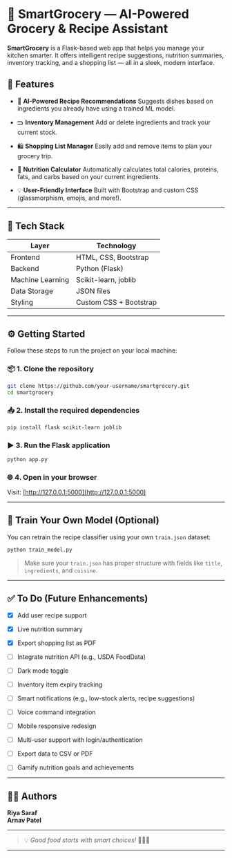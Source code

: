 # 🥦 SmartGrocery — AI-Powered Grocery & Recipe Assistant

**SmartGrocery** is a Flask-based web app that helps you manage your kitchen smarter. It offers intelligent recipe suggestions, nutrition summaries, inventory tracking, and a shopping list — all in a sleek, modern interface.

## 🔧 Features

* 🧠 **AI-Powered Recipe Recommendations**
  Suggests dishes based on ingredients you already have using a trained ML model.

* 🮺 **Inventory Management**
  Add or delete ingredients and track your current stock.

* 🛍️ **Shopping List Manager**
  Easily add and remove items to plan your grocery trip.

* 🍎 **Nutrition Calculator**
  Automatically calculates total calories, proteins, fats, and carbs based on your current ingredients.

* 💡 **User-Friendly Interface**
  Built with Bootstrap and custom CSS (glassmorphism, emojis, and more!).

---

## 🚀 Tech Stack

| Layer            | Technology             |
| ---------------- | ---------------------- |
| Frontend         | HTML, CSS, Bootstrap   |
| Backend          | Python (Flask)         |
| Machine Learning | Scikit-learn, joblib   |
| Data Storage     | JSON files             |
| Styling          | Custom CSS + Bootstrap |

---

## ⚙️ Getting Started

Follow these steps to run the project on your local machine:

### 📦 1. Clone the repository

```bash
git clone https://github.com/your-username/smartgrocery.git
cd smartgrocery
```

### 📥 2. Install the required dependencies

```bash
pip install flask scikit-learn joblib
```

### ▶️ 3. Run the Flask application

```bash
python app.py
```

### 🌐 4. Open in your browser

Visit: [http://127.0.0.1:5000](http://127.0.0.1:5000)

---

## 🧠 Train Your Own Model (Optional)

You can retrain the recipe classifier using your own `train.json` dataset:

```bash
python train_model.py
```

> Make sure your `train.json` has proper structure with fields like `title`, `ingredients`, and `cuisine`.



---




## ✅ To Do (Future Enhancements)

- [x] Add user recipe support  
- [x] Live nutrition summary  
- [x] Export shopping list as PDF  
- [ ] Integrate nutrition API (e.g., USDA FoodData)  
- [ ] Dark mode toggle  
- [ ] Inventory item expiry tracking  
- [ ] Smart notifications (e.g., low-stock alerts, recipe suggestions)  
- [ ] Voice command integration  
- [ ] Mobile responsive redesign  
- [ ] Multi-user support with login/authentication  
- [ ] Export data to CSV or PDF  
- [ ] Gamify nutrition goals and achievements


---

## 👩‍💼 Authors

**Riya Saraf**  
**Arnav Patel**


---

> 💡 *Good food starts with smart choices!* 🍅🥕🥦


---


